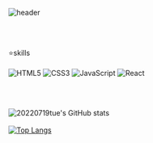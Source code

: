 ![header](https://capsule-render.vercel.app/api?type=waving=&color=gradient&text=%2020220719tue%20&height=300&fontSize=100)

<br/>
<br/>

⭐skills
<br/>
<br/>
![HTML5](https://img.shields.io/badge/html5-%23E34F26.svg?style=for-the-badge&logo=html5&logoColor=white) 
![CSS3](https://img.shields.io/badge/css3-%231572B6.svg?style=for-the-badge&logo=css3&logoColor=white)
![JavaScript](https://img.shields.io/badge/javascript-%23F7DF1E.svg?style=for-the-badge&logo=javascript&logoColor=%23323330)
![React](https://img.shields.io/badge/react-%2320232a.svg?style=for-the-badge&logo=react&logoColor=%2361DAFB)



<br/>
<br/>


![20220719tue's GitHub stats](https://github-readme-stats.vercel.app/api?username=20220719tue&theme=buefy&show_icons=true)
<br/>
<br/>
[![Top Langs](https://github-readme-stats.vercel.app/api/top-langs/?username=20220719tue&layout=compact)](https://github.com/20220719tue/github-readme-stats)
<!--
**20220719tue/20220719tue** is a ✨ _special_ ✨ repository because its `README.md` (this file) appears on your GitHub profile.

Here are some ideas to get you started:

- 🔭 I’m currently working on ...
- 🌱 I’m currently learning ...
- 👯 I’m looking to collaborate on ...
- 🤔 I’m looking for help with ...
- 💬 Ask me about ...
- 📫 How to reach me: ...
- 😄 Pronouns: ...
- ⚡ Fun fact: ...
-->
